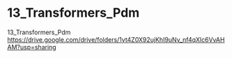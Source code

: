 # 13_Transformers_Pdm
13_Transformers_Pdm https://drive.google.com/drive/folders/1yt4Z0X92ujKhI9uNv_nf4qXlc6VvAHAM?usp=sharing

